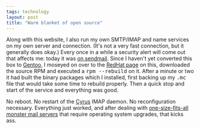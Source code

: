 ```yaml
---
tags: technology
layout: post
title: "Warm blanket of open source"
---
```




Along with this website, I also run my own SMTP/IMAP and name services on my own server and connection. (It's not a very fast connection, but it generally does okay.) Every once in a while a security alert will come out that affects me: today it was <a href="http://www.iss.net/issEn/delivery/xforce/alertdetail.jsp?oid=21950">on sendmail</a>. Since I haven't yet converted this box to <a href="http://www.gentoo.org/">Gentoo</a>, I moseyed on over to the <a href="http://www.redhat.com/support/alerts/sendmail_vulnerability.html">RedHat page</a> on this, downloaded the source RPM and executed a <tt>rpm&nbsp;--rebuild</tt> on it. After a minute or two it had built the binary packages which I installed, first backing up my <tt>.mc</tt> file that would take some time to rebuild properly. Then a quick stop and start of the service and everything was good.

<p>No reboot. No restart of the <a href="http://asg.web.cmu.edu/cyrus/">Cyrus</a> IMAP daemon. No reconfiguration necessary. Everything just worked, and after dealing with <a href="http://www.microsoft.com/exchange/">one-size-fits-all monster mail servers</a> that require operating system upgrades, that kicks ass.</p> 


